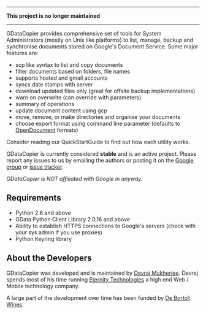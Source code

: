 
---

**This project is no longer maintained**

---


GDataCopier provides comprehensive set of tools for System Administrators (mostly on Unix like platforms) to list, manage, backup and synchronise documents stored on Google's Document Service. Some major features are:

  * scp like syntax to list and copy documents
  * filter documents based on folders, file names
  * supports hosted and gmail accounts
  * syncs date stamps with server
  * download updated files only (great for offsite backup implementations)
  * warn on overwrite (can override with parameters)
  * summary of operations
  * update document content using gcp
  * move, remove, or make directories and organise your documents
  * choose export format using command line parameter (defaults to [OpenDocument](http://en.wikipedia.org/wiki/OpenDocument) formats)

Consider reading our QuickStartGuide to find out how each utility works.

GDataCopier is currently considered **stable** and is an active project. Please report any issues to us by emailing the authors or posting it on the [Google group](http://groups.google.com/group/gdatacopier-discuss) or [issue tracker](http://code.google.com/p/gdatacopier/issues/list).

_GDataCopier is NOT affiliated with Google in anyway._

## Requirements ##

  * Python 2.6 and above
  * GData Python Client Library 2.0.16 and above
  * Ability to establish HTTPS connections to Google's servers (check with your sys admin if you use proxies)
  * Python Keyring library


## About the Developers ##

GDataCopier was developed and is maintained by [Devraj Mukherjee](http://twitter.com/mdevraj). Devraj spends most of his time running [Eternity Technologies](http://etk.com.au) a high end Web / Mobile technology company.

A large part of the development over time has been funded by [De Bortoli Wines](http://debortoli.com.au).
